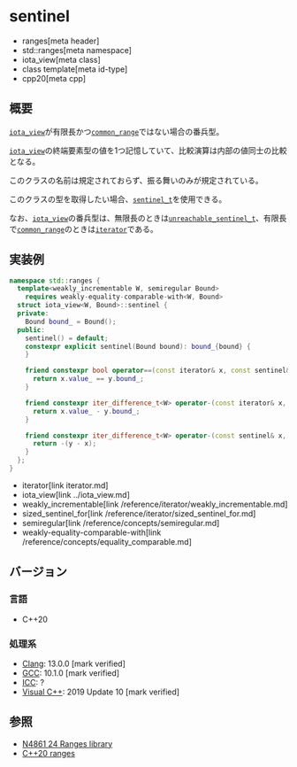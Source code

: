 # sentinel
* ranges[meta header]
* std::ranges[meta namespace]
* iota_view[meta class]
* class template[meta id-type]
* cpp20[meta cpp]

## 概要

[`iota_view`](../iota_view.md)が有限長かつ[`common_range`](../common_range.md)ではない場合の番兵型。

[`iota_view`](../iota_view.md)の終端要素型の値を1つ記憶していて、比較演算は内部の値同士の比較となる。

このクラスの名前は規定されておらず、振る舞いのみが規定されている。

このクラスの型を取得したい場合、[`sentinel_t`](../sentinel_t.md)を使用できる。

なお、[`iota_view`](../iota_view.md)の番兵型は、無限長のときは[`unreachable_sentinel_t`](/reference/iterator/unreachable_sentinel_t.md)、有限長で[`common_range`](../common_range.md)のときは[`iterator`](iterator.md)である。

## 実装例

```cpp
namespace std::ranges {
  template<weakly_incrementable W, semiregular Bound>
    requires weakly-equality-comparable-with<W, Bound>
  struct iota_view<W, Bound>::sentinel {
  private:
    Bound bound_ = Bound();
  public:
    sentinel() = default;
    constexpr explicit sentinel(Bound bound): bound_{bound} {
    }

    friend constexpr bool operator==(const iterator& x, const sentinel& y) {
      return x.value_ == y.bound_;
    }

    friend constexpr iter_difference_t<W> operator-(const iterator& x, const sentinel& y) requires sized_sentinel_for<Bound, W> {
      return x.value_ - y.bound_;
    }

    friend constexpr iter_difference_t<W> operator-(const sentinel& x, const iterator& y) requires sized_sentinel_for<Bound, W> {
      return -(y - x);
    }
  };
}
```
* iterator[link iterator.md]
* iota_view[link ../iota_view.md]
* weakly_incrementable[link /reference/iterator/weakly_incrementable.md]
* sized_sentinel_for[link /reference/iterator/sized_sentinel_for.md]
* semiregular[link /reference/concepts/semiregular.md]
* weakly-equality-comparable-with[link /reference/concepts/equality_comparable.md]

## バージョン
### 言語
- C++20

### 処理系
- [Clang](/implementation.md#clang): 13.0.0 [mark verified]
- [GCC](/implementation.md#gcc): 10.1.0 [mark verified]
- [ICC](/implementation.md#icc): ?
- [Visual C++](/implementation.md#visual_cpp): 2019 Update 10 [mark verified]

## 参照
- [N4861 24 Ranges library](https://timsong-cpp.github.io/cppwp/n4861/ranges)
- [C++20 ranges](https://techbookfest.org/product/5134506308665344)
